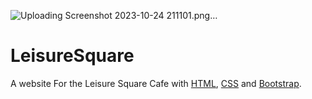 ![Uploading Screenshot 2023-10-24 211101.png…]()
# LeisureSquare
A website For the Leisure Square Cafe with [HTML](https://www.w3schools.com/html/), [CSS](https://www.css3.com/) and [Bootstrap](https://getbootstrap.com/).
